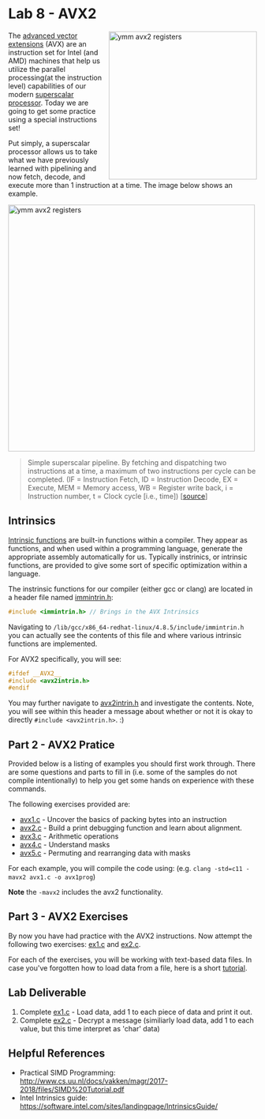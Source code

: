 # Lab 8 - AVX2

<img align="right" src="./Media/ymm.png" width="300px" alt="ymm avx2 registers">

The [advanced vector extensions](https://en.wikipedia.org/wiki/Advanced_Vector_Extensions) (AVX) are an instruction set for Intel (and AMD) machines that help us utilize the parallel processing(at the instruction level) capabilities of our modern [superscalar processor](https://en.wikipedia.org/wiki/Superscalar_processor). Today we are going to get some practice using a special instructions set! 

Put simply, a superscalar processor allows us to take what we have previously learned with pipelining and now fetch, decode, and execute more than 1 instruction at a time. The image below shows an example. 

<img align="center" src="./Media/Superscalarpipeline.PNG" width="500px" alt="ymm avx2 registers">

> Simple superscalar pipeline. By fetching and dispatching two instructions at a time, a maximum of two instructions per cycle can be completed. (IF = Instruction Fetch, ID = Instruction Decode, EX = Execute, MEM = Memory access, WB = Register write back, i = Instruction number, t = Clock cycle [i.e., time]) [[source](https://en.wikipedia.org/wiki/Superscalar_processor)]

## Intrinsics

[Intrinsic functions](https://en.wikipedia.org/wiki/Intrinsic_function) are built-in functions within a compiler. They appear as functions, and when used within a programming language, generate the appropriate assembly automatically for us. Typically instrinics, or intrinsic functions, are provided to give some sort of specific optimization within a language.

The instrinsic functions for our compiler (either gcc or clang) are located in a header file named [immintrin.h](https://github.com/gcc-mirror/gcc/blob/master/gcc/config/i386/immintrin.h):

 ```c
 #include <immintrin.h> // Brings in the AVX Intrinsics
 ```

Navigating to `/lib/gcc/x86_64-redhat-linux/4.8.5/include/immintrin.h` you can actually see the contents of this file and where various intrinsic functions are implemented.

For AVX2 specifically, you will see:
```c
#ifdef __AVX2__
#include <avx2intrin.h>
#endif
```
You may further navigate to [avx2intrin.h](https://github.com/gcc-mirror/gcc/blob/master/gcc/config/i386/avx2intrin.h) and investigate the contents. Note, you will see within this header a message about whether or not it is okay to directly `#include <avx2intrin.h>`. :)


## Part 2 - AVX2 Pratice

Provided below is a listing of examples you should first work through. There are some questions and parts to fill in (i.e. some of the samples do not compile intentionally) to help you get some hands on experience with these commands.

The following exercises provided are:

* [avx1.c](./avx1.c) - Uncover the basics of packing bytes into an instruction
* [avx2.c](./avx2.c) - Build a print debugging function and learn about alignment.
* [avx3.c](./avx3.c) - Arithmetic operations
* [avx4.c](./avx4.c) - Understand masks
* [avx5.c](./avx5.c) - Permuting and rearranging data with masks

For each example, you will compile the code using: (e.g. `clang -std=c11 -mavx2 avx1.c -o avx1prog`) 

**Note** the `-mavx2` includes the avx2 functionality.

## Part 3 - AVX2 Exercises

By now you have had practice with the AVX2 instructions. Now attempt the following two exercises: [ex1.c](./ex1.c) and [ex2.c](./ex2.c).

For each of the exercises, you will be working with text-based data files. In case you've forgotten how to load data from a file, here is a short [tutorial](https://www.tutorialspoint.com/cprogramming/c_file_io.htm).

## Lab Deliverable

1. Complete [ex1.c](./ex1.c) - Load data, add 1 to each piece of data and print it out.
2. Complete [ex2.c](./ex2.c) - Decrypt a message (similiarly load data, add 1 to each value, but this time interpret as 'char' data)

## Helpful References

* Practical SIMD Programming: http://www.cs.uu.nl/docs/vakken/magr/2017-2018/files/SIMD%20Tutorial.pdf
* Intel Intrinsics guide: https://software.intel.com/sites/landingpage/IntrinsicsGuide/

